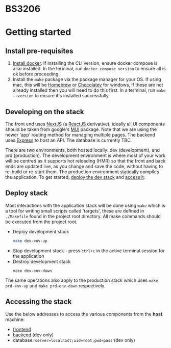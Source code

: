 # BS3206

# Getting started

## Install pre-requisites
1. [Install docker](https://docs.docker.com/engine/install/). If installing the CLI version, ensure docker compose is also installed. In the terminal, run `docker compose version` to ensure all is ok before proceeding.
1. Install the `make` package via the package manager for your OS. If using mac, this will be [Homebrew](https://brew.sh) or [Chocolatey](https://chocolatey.org) for windows, if these are not already installed then you will need to do this first. In a terminal, run `make --version` to ensure it's installed successfully.

## Developing on the stack
The front end uses [NextJS](https://nextjs.org) (a [ReactJS](https://react.dev) derivative), ideally all UI components should be taken from google's [MUI](https://mui.com/material-ui/) package. Note that we are using the newer 'app' routing method for managing multiple pages. The backend uses [Express](https://expressjs.com) to host an API. The database is currently TBC.

There are two environments, both hosted locally: dev (development), and prd (production). The development environment is where most of your work will be centred as it supports hot reloading (HMR) so that the front and back ends are updated live, as you change and save the code, without having to re-build or re-start them. The production environment statically compiles the application. To get started, [deploy the dev stack](#deploy-stack) and [access it](#accessing-the-stack).

## Deploy stack
Most interactions with the application stack will be done using `make` which is a tool for writing small scripts called 'targets', these are defined in `./Makefile` found in the project root directory. All make commands should be executed from the project root.

- Deploy development stack<br/>
    ```bash
    make dev-env-up
    ```
- Stop development stack - press `ctrl+c` in the active terminal session for the application
- Destroy development stack<br/>
    ```
    make dev-env-down
    ```

The same operations also apply to the production stack which uses `make prd-env-up` and `make prd-env-down` respectively.

## Accessing the stack
Use the below addresses to access the various components from the **host** machine:
- [frontend](http://localhost)
- [backend](http://localhost:8080) (dev only)
- database: `server=localhost;uid=root;pwd=pass` (dev only)
